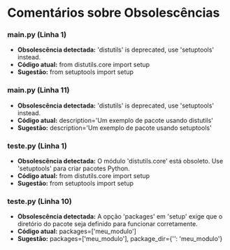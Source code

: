 # Comentários sobre Obsolescências

### main.py (Linha 1)
- **Obsolescência detectada:** 'distutils' is deprecated, use 'setuptools' instead.
- **Código atual:** from distutils.core import setup
- **Sugestão:** from setuptools import setup


### main.py (Linha 11)
- **Obsolescência detectada:** 'distutils' is deprecated, use 'setuptools' instead.
- **Código atual:** description='Um exemplo de pacote usando distutils'
- **Sugestão:** description='Um exemplo de pacote usando setuptools'


### teste.py (Linha 1)
- **Obsolescência detectada:** O módulo 'distutils.core' está obsoleto. Use 'setuptools' para criar pacotes Python.
- **Código atual:** from distutils.core import setup
- **Sugestão:** from setuptools import setup


### teste.py (Linha 10)
- **Obsolescência detectada:** A opção 'packages' em 'setup' exige que o diretório do pacote seja definido para funcionar corretamente.
- **Código atual:** packages=['meu_modulo']
- **Sugestão:** packages=['meu_modulo'],  package_dir={'': 'meu_modulo'}

